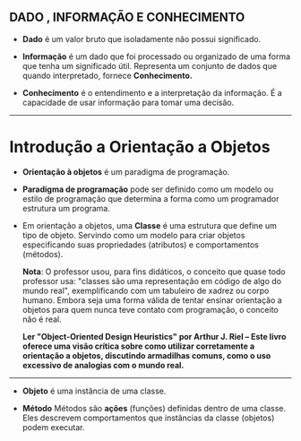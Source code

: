 ## DADO , INFORMAÇÃO E CONHECIMENTO

- **Dado** é um valor bruto que isoladamente não possui significado.

- **Informação** é um dado que foi processado ou organizado de uma forma que tenha um significado útil. Representa um conjunto de dados que quando interpretado, fornece **Conhecimento.**

- **Conhecimento** é o entendimento e a interpretação da informação. É a capacidade de usar informação para tomar uma decisão.

---

# Introdução a Orientação a Objetos

- **Orientação à objetos** é um paradigma de programação.

- **Paradigma de programação** pode ser definido como um modelo ou estilo de programação que determina a forma como um programador estrutura um programa.

- Em orientação a objetos, uma **Classe** é uma estrutura que define um tipo de objeto. Servindo como um modelo para criar objetos especificando suas propriedades (atributos) e comportamentos (métodos).

  **Nota**: O professor usou, para fins didáticos, o conceito que quase todo professor usa: "classes são uma representação em código de algo do mundo real", exemplificando com um tabuleiro de xadrez ou corpo humano. Embora seja uma forma
  válida de tentar ensinar orientação a objetos para quem nunca teve contato com programação, o conceito não é real.

  **Ler "Object-Oriented Design Heuristics" por Arthur J. Riel – Este livro oferece uma visão crítica sobre como utilizar corretamente a orientação a objetos, discutindo armadilhas comuns, como o uso excessivo de analogias com o mundo real.**

---

- **Objeto** é uma instância de uma classe.

- **Método** Métodos são **ações** (funções) definidas dentro de uma classe. Eles descrevem comportamentos que instâncias da classe (objetos) podem executar.
